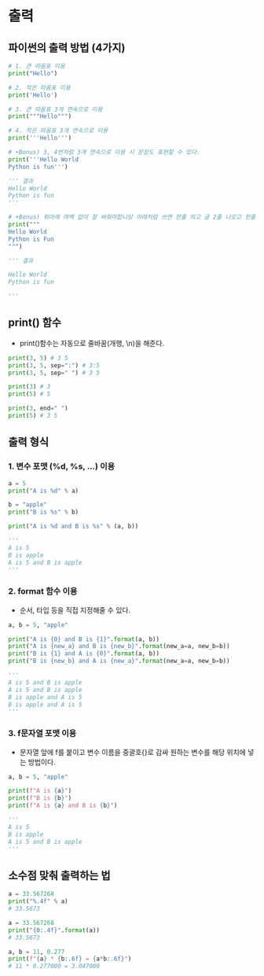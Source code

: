 # 출력

## 파이썬의 출력 방법 (4가지)

```py
# 1. 큰 따옴표 이용
print("Hello")

# 2. 작은 따옴표 이용
print('Hello')

# 3. 큰 따옴표 3개 연속으로 이용
print("""Hello""")

# 4. 작은 따옴표 3개 연속으로 이용
print('''Hello''')

# +Bonus) 3, 4번처럼 3개 연속으로 이용 시 문장도 표현할 수 있다.
print('''Hello World
Python is fun''')

''' 결과
Hello World
Python is fun
'''

# +Bonus) 위아래 여백 없이 잘 써줘야합니당 아래처럼 쓰면 한줄 띄고 글 2줄 나오고 한줄 띄고..나옵니다
print("""
Hello World
Python is Fun
""")

''' 결과

Hello World
Python is fun

'''
```

## print() 함수

- print()함수는 자동으로 줄바꿈(개행, \n)을 해준다.

```py
print(3, 5) # 3 5
print(3, 5, sep=":") # 3:5
print(3, 5, sep=" ") # 3 5

print(3) # 3
print(5) # 5

print(3, end=" ")
print(5) # 3 5
```

## 출력 형식

### 1. 변수 포맷 (%d, %s, ...) 이용

```py
a = 5
print("A is %d" % a)

b = "apple"
print("B is %s" % b)

print("A is %d and B is %s" % (a, b))

'''
A is 5
B is apple
A is 5 and B is apple
'''
```

### 2. format 함수 이용

- 순서, 타입 등을 직접 지정해줄 수 있다.

```py
a, b = 5, "apple"

print("A is {0} and B is {1}".format(a, b))
print("A is {new_a} and B is {new_b}".format(new_a=a, new_b=b))
print("B is {1} and A is {0}".format(a, b))
print("B is {new_b} and A is {new_a}".format(new_a=a, new_b=b))

'''
A is 5 and B is apple
A is 5 and B is apple
B is apple and A is 5
B is apple and A is 5
'''
```

### 3. f문자열 포맷 이용

- 문자열 앞에 f를 붙이고 변수 이름을 중괄호{}로 감싸 원하는 변수를 해당 위치에 넣는 방법이다.

```py
a, b = 5, "apple"

print(f"A is {a}")
print(f"B is {b}")
print(f"A is {a} and B is {b}")

'''
A is 5
B is apple
A is 5 and B is apple
'''
```

## 소수점 맞춰 출력하는 법

```py
a = 33.567268
print("%.4f" % a)
# 33.5673

a = 33.567268
print("{0:.4f}".format(a))
# 33.5673

a, b = 11, 0.277
print(f"{a} * {b:.6f} = {a*b:.6f}")
# 11 * 0.277000 = 3.047000
```
